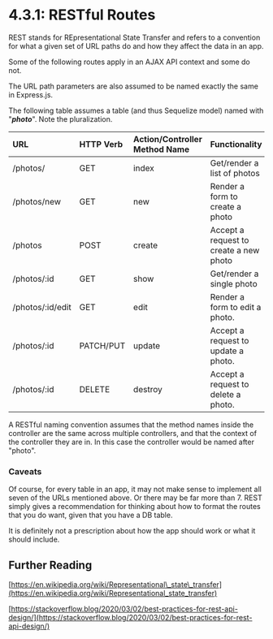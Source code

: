 # 4.3.1: RESTful Routes

REST stands for REpresentational State Transfer and refers to a convention for what a given set of URL paths do and how they affect the data in an app.

Some of the following routes apply in an AJAX API context and some do not.

The URL path parameters are also assumed to be named exactly the same in Express.js.

The following table assumes a table \(and thus Sequelize model\) named with "_**photo**_". Note the pluralization.

| **URL** | **HTTP Verb** | **Action/Controller Method Name** | Functionality |  Format | SQL |
| :--- | :--- | :--- | :--- | :--- | :--- |
| /photos/ | GET | index | Get/render a list of photos | JSON/HTML | SELECT |
| /photos/new | GET | new | Render a form to create a photo | HTML | n/a |
| /photos | POST | create | Accept a request to create a new photo | JSON/Form Submit | INSERT |
| /photos/:id | GET | show | Get/render a single photo | JSON/HTML | SELECT |
| /photos/:id/edit | GET | edit | Render a form to edit a photo. | HTML | SELECT |
| /photos/:id | PATCH/PUT | update | Accept a request to update a photo. | JSON/Form submit | UPDATE |
| /photos/:id | DELETE | destroy | Accept a request to delete a photo. | JSON/Form submit | DELETE |

A RESTful naming convention assumes that the method names inside the controller are the same across multiple controllers, and that the context of the controller they are in. In this case the controller would be named after "photo".

### Caveats

Of course, for every table in an app, it may not make sense to implement all seven of the URLs mentioned above. Or there may be far more than 7. REST simply gives a recommendation for thinking about how to format the routes that you do want, given that you have a DB table.

It is definitely not a prescription about how the app should work or what it should include.

## Further Reading

[https://en.wikipedia.org/wiki/Representational\_state\_transfer](https://en.wikipedia.org/wiki/Representational_state_transfer)

[https://stackoverflow.blog/2020/03/02/best-practices-for-rest-api-design/](https://stackoverflow.blog/2020/03/02/best-practices-for-rest-api-design/)

